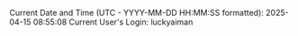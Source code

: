 Current Date and Time (UTC - YYYY-MM-DD HH:MM:SS formatted): 2025-04-15 08:55:08
Current User's Login: luckyaiman
